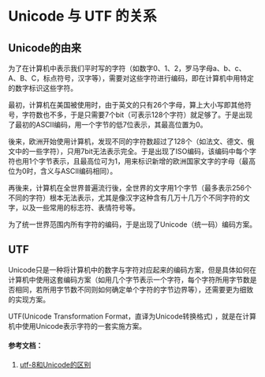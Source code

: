 # Unicode 与 UTF 的关系

## Unicode的由来
为了在计算机中表示我们平时写的字符（如数字0、1、2，罗马字母a、b、c、A、B、C，标点符号，汉字等），需要对这些字符进行编码，即在计算机中用特定的数字标识这些字符。

最初，计算机在美国被使用时，由于英文的只有26个字母，算上大小写即其他符号，字符数也不多，于是只需要7个bit（可表示128个字符）就足够了。于是出现了最初的ASCII编码，用一个字节的低7位表示，其最高位置为0。

後来，欧洲开始使用计算机，发现不同的字符数超过了128个（如法文、德文、俄文中的一些字符），只用7bit无法表示完全。于是出现了ISO编码，该编码中每个字符也用1个字节表示，且最高位可为1，用来标识新增的欧洲国家文字的字母（最高位为0时，含义与ASCII编码相同）。

再後来，计算机在全世界普遍流行後，全世界的文字用1个字节（最多表示256个不同的字符）根本无法表示，尤其是像汉字这种含有几万十几万个不同字符的文字，以及一些常用的标志符、表情符号等。

为了统一世界范围内所有字符的编码，于是出现了Unicode（统一码）编码方案。

## UTF
Unicode只是一种将计算机中的数字与字符对应起来的编码方案，但是具体如何在计算机中使用这套编码方案（如用几个字节表示一个字符，每个字符所用字节数是否相同，若所用字节数不同则如何确定单个字符的字节边界等），还需要更为细致的实现方案。

UTF(Unicode Transformation Format，直译为Unicode转换格式) ，就是在计算机中使用Unicode表示字符的一套实施方案。



#### 参考文档：
1. [utf-8和Unicode的区别](https://www.cnblogs.com/dhsz/p/7737480.html)
